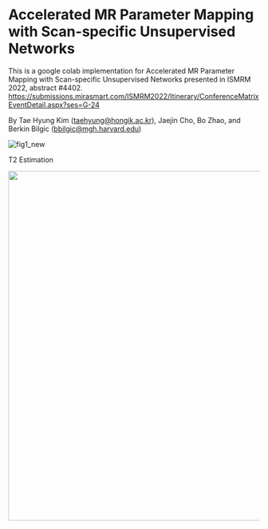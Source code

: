 # Accelerated MR Parameter Mapping with Scan-specific Unsupervised Networks

This is a google colab implementation for Accelerated MR Parameter Mapping with Scan-specific Unsupervised Networks presented in ISMRM 2022, abstract #4402.
https://submissions.mirasmart.com/ISMRM2022/Itinerary/ConferenceMatrixEventDetail.aspx?ses=G-24

By Tae Hyung Kim (taehyung@hongik.ac.kr), Jaejin Cho, Bo Zhao, and Berkin Bilgic (bbilgic@mgh.harvard.edu)

![fig1_new](https://user-images.githubusercontent.com/104691711/166119633-8dc64bdc-e040-4eb6-8b8e-d787c3508993.png)

T2 Estimation

<p align="center">
<img src="https://user-images.githubusercontent.com/104691711/166120538-7f2e1151-9435-40e9-8ce9-90b1eded9702.png"  width="700" >

